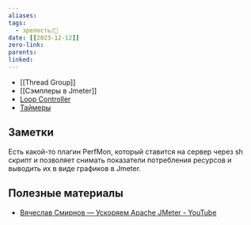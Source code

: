 ```yaml
---
aliases: 
tags:
  - зрелость/🌱
date: [[2023-12-12]]
zero-link: 
parents: 
linked:
---
```

- [[Thread Group]]
- [[Сэмплеры в Jmeter]]
- [Loop Controller](Loop%20Controller.md)
- [Таймеры](Таймеры%20в%20Jmeter.md)

## Заметки
Есть какой-то плагин PerfMon, который ставится на сервер через sh скрипт и позволяет снимать показатели потребления ресурсов и выводить их в виде графиков в Jmeter.

## Полезные материалы
- [Вячеслав Смирнов — Ускоряем Apache JMeter - YouTube](https://www.youtube.com/watch?v=rQCspOA30Bc)